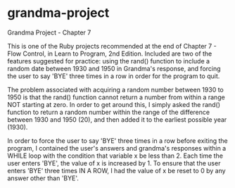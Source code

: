 # grandma-project
Grandma Project - Chapter 7

This is one of the Ruby projects recommended at the end of Chapter 7 - Flow Control,
in Learn to Program, 2nd Edition.  Included are two of the features suggested for
practice: using the rand() function to include a random date between 1930 and 1950
in Grandma's response, and forcing the user to say 'BYE' three times in a row in 
order for the program to quit.

The problem associated with acquiring a random number between 1930 to 1950 is that
the rand() function cannot return a number from within a range NOT starting at zero.
In order to get around this, I simply asked the rand() function to return a random
number within the range of the difference between 1930 and 1950 (20), and then added
it to the earliest possible year (1930).

In order to force the user to say 'BYE' three times in a row before exiting the
program, I contained the user's answers and grandma's responses within a WHILE loop
with the condition that variable x be less than 2.  Each time the user enters 'BYE',
the value of x is increased by 1.  To ensure that the user enters 'BYE' three times
IN A ROW, I had the value of x be reset to 0 by any answer other than 'BYE'.
